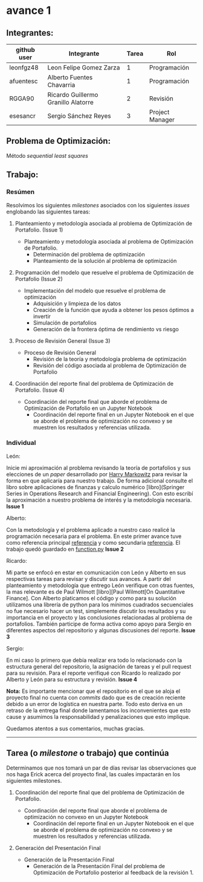 # avance 1

## Integrantes:

| github user  | Integrante                |Tarea | Rol             |
|--------------|---------------------------|------|-----------------|
| leonfgz48    |Leon Felipe Gomez Zarza    |  1   | Programación    |
| afuentesc    |Alberto Fuentes Chavarria  |  1   | Programación    |
| RGGA90       |Ricardo Guillermo Granillo Alatorre |  2   | Revisión |
| esesancr     |Sergio Sánchez Reyes       |  3   | Project Manager |

## Problema de Optimización:

Método *sequential least squares* 


## Trabajo: 

### Resúmen

Resolvimos los siguientes *milestones* asociados con los siguientes *issues* englobando las siguientes tareas:

1. Planteamiento y metodología asociada al problema de Optimización de Portafolio. (Issue 1)
    - Planteamiento y metodología asociada al problema de Optimización de Portafolio.
        - Determinación del problema de optimización
        - Planteamiento de la solución al problema de optimización
    
2. Programación del modelo que resuelve el problema de Optimización de Portafolio (Issue 2)
    - Implementación del modelo que resuelve el problema de optimización 
        - Adquisición y limpieza de los datos
        - Creación de la función que ayuda a obtener los pesos óptimos a invertir
        - Simulación de portafolios
        - Generación de la frontera óptima de rendimiento vs riesgo

3. Proceso de Revisión General (Issue 3)
    - Proceso de Revisión General
        - Revisión de la teoría y metodología problema de optimización
        - Revisión del código asociada al problema de Optimización de Portafolio
    
4. Coordinación del reporte final del problema de Optimización de Portafolio. (Issue 4)
    - Coordinación del reporte final que aborde el problema de Optimización de Portafolio en un Jupyter Notebook
        - Coordinación del reporte final en un Jupyter Notebook en el que se aborde el problema de optimización no convexo y se muestren los resultados y referencias utilizada.


### Individual

León: 

Inicie mi aproximación al problema revisando la teoría de portafolios y sus elecciones de un *paper* desarrollado por [Harry Markowitz](https://www.math.hkust.edu.hk/~maykwok/courses/ma362/07F/markowitz_JF.pdf) para revisar la forma en que aplicaría para nuestro trabajo. De forma adicional consulte el libro sobre aplicaciones de finanzas y calculo numérico [libro](Springer Series in Operations Research and Financial Engineering). Con esto escribí la aproximación a nuestro problema de interés y la metodología necesaria. **Issue 1**

Alberto:

Con la metodología y el problema aplicado a nuestro caso realicé la programación necesaria para el problema. En este primer avance tuve como referencia principal [referencia](https://plotly.com/python/v3/ipython-notebooks/markowitz-portfolio-optimization/) y como secundaria [referencia](https://www.youtube.com/watch?v=p5pL8ZSeoN4). El trabajo quedó guardado en [function.py](equipo_4/notebooks/function.py) **Issue 2**


Ricardo:

Mi parte se enfocó en estar en comunicación con León y Alberto en sus respectivas tareas para revisar y discutir sus avances. A partir del planteamiento y metodología que entrego León verifique con otras fuentes, la mas relevante es de Paul Wilmott [libro][Paul Wilmott[On Quantitative Finance]. Con Alberto platicamos el código y como para su solución utilizamos una librería de python para los mínimos cuadrados secuenciales no fue necesario hacer un test, simplemente discutir los resultados y su importancia en el proyecto y las conclusiones relacionadas al problema de portafolios. También participe de forma activa como apoyo para Sergio en diferentes aspectos del repositorio y algunas discusiones del reporte. **Issue 3**


Sergio:

En mi caso lo primero que debía realizar era todo lo relacionado con la estructura general del repositorio, la asignación de tareas y el pull request para su revisión. Para el reporte verifiqué con Ricardo lo realizado por Alberto y León para su estructura y revisión. **Issue 4**

**Nota:** Es importante mencionar que el repositorio en el que se aloja el proyecto final no cuenta con *commits* dado que es de creación reciente debido a un error de logística en nuestra parte. Todo esto deriva en un retraso de la entrega final donde lamentamos los inconvenientes que esto cause y asumimos la responsabilidad y penalizaciones que esto implique.

Quedamos atentos a sus comentarios, muchas gracias.

---

## Tarea (o *milestone* o trabajo) que continúa

Determinamos que nos tomará un par de días revisar las observaciones que nos haga Erick acerca del proyecto final, las cuales impactarán en los siguientes milestones.

1. Coordinación del reporte final que del problema de Optimización de Portafolio.
    - Coordinación del reporte final que aborde el problema de optimización no convexo en un Jupyter Notebook
        - Coordinación del reporte final en un Jupyter Notebook en el que se aborde el problema de optimización no convexo y se muestren los resultados y referencias utilizada.
        
1. Generación del Presentación Final
    - Generación de la Presentación Final
        - Generación de la Presentación Final del problema de Optimización de Portafolio posterior al feedback de la revisión 1.
